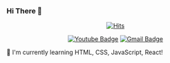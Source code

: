 ### Hi There 👋

<div align=center>
	
[![Hits](https://hits.seeyoufarm.com/api/count/incr/badge.svg?url=https%3A%2F%2Fgithub.com%2Fzzsza)](https://hits.seeyoufarm.com) 

</div>

<span align=center>
	
[![Youtube Badge](https://img.shields.io/badge/Youtube-ff0000?style=flat-square&logo=youtube&link=https://www.youtube.com/channel/UCuj1zacBhMnwXEfUPGMuaOw/)](https://www.youtube.com/channel/UCuj1zacBhMnwXEfUPGMuaOw/)
[![Gmail Badge](https://img.shields.io/badge/Gmail-d14836?style=flat-square&logo=Gmail&logoColor=white&link=mailto:keemgreat@gmail.com)](mailto:keemgreat@gmail.com)

</span>

🌱 I'm currently learning HTML, CSS, JavaScript, React!
